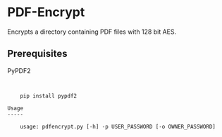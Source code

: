 # PDF-Encrypt
Encrypts a directory containing PDF files with 128 bit AES.




Prerequisites
------------

PyPDF2
~~~~~~~~~~~~~~~~~~~


    pip install pypdf2

Usage
-----

    usage: pdfencrypt.py [-h] -p USER_PASSWORD [-o OWNER_PASSWORD]

